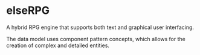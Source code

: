 # elseRPG
A hybrid RPG engine that supports both text and graphical user interfacing.

The data model uses component pattern concepts, which allows for the creation of complex and detailed entities.
